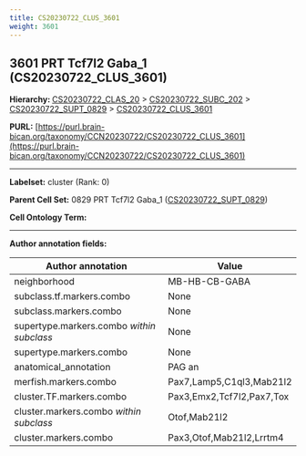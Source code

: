 ```yaml
---
title: CS20230722_CLUS_3601
weight: 3601
---
```

## 3601 PRT Tcf7l2 Gaba_1 (CS20230722_CLUS_3601)
<b>Hierarchy: </b>
[CS20230722_CLAS_20](../CS20230722_CLAS_20) >
[CS20230722_SUBC_202](../CS20230722_SUBC_202) >
[CS20230722_SUPT_0829](../CS20230722_SUPT_0829) >
[CS20230722_CLUS_3601](../CS20230722_CLUS_3601)

**PURL:** [https://purl.brain-bican.org/taxonomy/CCN20230722/CS20230722_CLUS_3601](https://purl.brain-bican.org/taxonomy/CCN20230722/CS20230722_CLUS_3601)

---


**Labelset:** cluster (Rank: 0)

**Parent Cell Set:** 0829 PRT Tcf7l2 Gaba_1 ([CS20230722_SUPT_0829](../CS20230722_SUPT_0829))



**Cell Ontology Term:** 

[MARKER GENES.]: #


---

[TRANSFERRED ANNOTATIONS.]: #


[AUTHOR ANNOTATION FIELDS.]: #


**Author annotation fields:**

| Author annotation | Value |
|-------------------|-------|
|neighborhood|MB-HB-CB-GABA|
|subclass.tf.markers.combo|None|
|subclass.markers.combo|None|
|supertype.markers.combo _within subclass_|None|
|supertype.markers.combo|None|
|anatomical_annotation|PAG an|
|merfish.markers.combo|Pax7,Lamp5,C1ql3,Mab21l2|
|cluster.TF.markers.combo|Pax3,Emx2,Tcf7l2,Pax7,Tox|
|cluster.markers.combo _within subclass_|Otof,Mab21l2|
|cluster.markers.combo|Pax3,Otof,Mab21l2,Lrrtm4|
